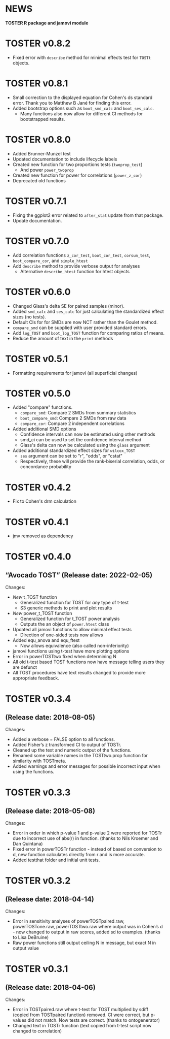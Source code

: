 NEWS
================

**TOSTER R package and jamovi module**

# TOSTER v0.8.2

- Fixed error with `describe` method for minimal effects test for `TOSTt` objects.

# TOSTER v0.8.1

- Small correction to the displayed equation for Cohen's ds standard error. Thank you to Matthew B Jané for finding this error.
- Added bootstrap options such as `boot_smd_calc` and `boot_ses_calc`.
  - Many functions also now allow for different CI methods for bootstrapped results.

# TOSTER v0.8.0

- Added Brunner-Munzel test
- Updated documentation to include lifecycle labels
- Created new function for two proportions tests (`twoprop_test`)
  - And power `power_twoprop`
- Created new function for power for correlations (`power_z_cor`)
- Deprecated old functions

# TOSTER v0.7.1

- Fixing the ggplot2 error related to `after_stat` update from that package.
- Update documentation.

# TOSTER v0.7.0

- Add correlation functions `z_cor_test`, `boot_cor_test`, `corsum_test`, `boot_compare_cor`, and `simple_htest`
- Add `describe` method to provide verbose output for analyses
  - Alternative `describe_htest` function for htest objects

# TOSTER v0.6.0

- Changed Glass's delta SE for paired samples (minor).
- Added `smd_calc` and `ses_calc` for just calculating the standardized effect sizes (no tests).
- Default CIs for for SMDs are now NCT rather than the Goulet method.
- `compare_smd` can be supplied with user provided standard errors.
- Add `log_TOST` and `boot_log_TOST` function for comparing ratios of means.
- Reduce the amount of text in the `print` methods

# TOSTER v0.5.1

- Formatting requirements for jamovi (all superficial changes)

# TOSTER v0.5.0

- Added "compare" functions. 
  - `compare_smd`: Compare 2 SMDs from summary statistics
  - `boot_compare_smd`: Compare 2 SMDs from raw data
  - `compare_cor`: Compare 2 independent correlations
- Added additional SMD options
  - Confidence intervals can now be estimated using other methods
  - smd_ci can be used to set the confidence interval method
  - Glass's delta can now be calculated using the `glass` argument
- Added additional standardized effect sizes for `wilcox_TOST`
  - `ses` argument can be set to "r", "odds", or "cstat" 
  - Respectively, these will provide the rank-biserial correlation, odds, or concordance probability
  
# TOSTER v0.4.2

- Fix to Cohen's drm calculation


# TOSTER v0.4.1

- jmv removed as dependency


# TOSTER v0.4.0

## “Avocado TOST” (Release date:  2022-02-05)

Changes:

-   *New* t\_TOST function
    -   Generalized function for TOST for *any* type of t-test
    -   S3 generic methods to print and plot results
-   *New* power\_t\_TOST function
    -   Generalized function for t_TOST power analysis
    -   Outputs the an object of `power.htest` class
-   Updated all jamovi functions to allow minimal effect tests
    -   Direction of one-sided tests now allows
-   Added equ\_anova and equ\_ftest
    -   Now allows equivalence (also called non-inferiority)
-   jamovi functions using t-test have more plotting options
-   Error in powerTOSTtwo fixed when determining N
-   All old t-test based TOST functions now have message telling users they are defunct
-   All TOST procedures have text results changed to provide more appropriate feedback.

# TOSTER v0.3.4

## (Release date: 2018-08-05)

Changes:

-   Added a verbose = FALSE option to all functions.
-   Added Fisher’s z transformed CI to output of TOSTr.
-   Cleaned up the text and numeric output of the functions.
-   Renamed some variable names in the TOSTtwo.prop function for
    similarity with TOSTmeta.
-   Added warnings and error messages for possible incorrect input when
    using the functions.

# TOSTER v0.3.3

## (Release date: 2018-05-08)

Changes:

-   Error in order in which p-value 1 and p-value 2 were reported for
    TOSTr due to incorrect use of abs(r) in function. (thanks to Nils
    Kroemer and Dan Quintana)
-   Fixed error in powerTOSTr function - instead of based on conversion
    to d, new function calculates directly from r and is more accurate.
-   Added testthat folder and initial unit tests.

# TOSTER v0.3.2

## (Release date: 2018-04-14)

Changes:

-   Error in sensitivity analyses of powerTOSTpaired.raw,
    powerTOSTone.raw, powerTOSTtwo.raw where output was in Cohen’s d -
    now changed to output in raw scores, added sd to examples. (thanks
    to Lisa DeBruine)
-   Raw power functions still output ceiling N in message, but exact N
    in output value

# TOSTER v0.3.1

## (Release date: 2018-04-06)

Changes:

-   Error in TOSTpaired.raw where t-test for TOST multiplied by sdiff
    (copied from TOSTpaired function) removed. CI were correct, but
    p-values did not match. Now tests are correct. (thanks to
    ontogenerator)
-   Changed text in TOSTr function (text copied from t-test script now
    changed to correlation)
